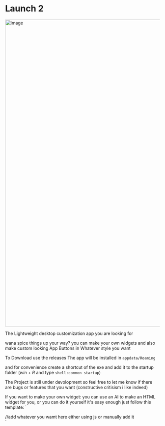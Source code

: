 # Launch 2

<img width="1678" height="997" alt="image" src="https://github.com/user-attachments/assets/a5e87e35-d7a3-4fd3-bfce-161e20ef5f8a" />


The Lightweight desktop customization app you are looking for

wana spice things up your way?
you can make your own widgets
and also make custom looking App Buttons in Whatever style you want

To Download use the releases
The app will be installed in `appdata/Roaming`

and for convenience create a shortcut of the exe and add it to the startup folder (*win + R* and type `shell:common startup`)


The Project is still under devolopment so feel free to let me know if there are bugs or features that you want (constructive critisism i like indeed)

If you want to make your own widget:
  you can use an AI to make an HTML widget for you, or you can do it yourself it's easy enough
  just follow this template:
    `<!DOCTYPE html>
<html>
<head>
    <title></title>
    <link rel="icon" type="image/x-icon" href="imgs/gui.ico">
    <link rel="stylesheet" href="">
    <script src="../setFont.js"></script>
    </head>
    <body>
        <div id="dragLayer" style="
            position: fixed;
            top: 0; left: 0;
            width: 100vw; height: 100vh;
            z-index: 9999;
            background: rgba(0,0,0,0);"></div>
        <script src="drag.js"></script>
        <div id="main">
          //add whatever you wamt here either using js or manually add it
        </div>
        <script src=""></script>
    </body>
    </html>`
